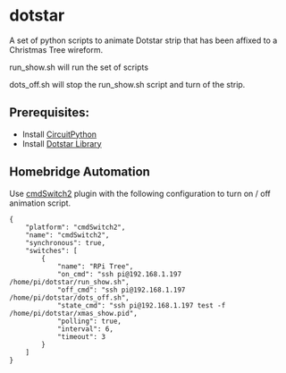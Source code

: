 # dotstar
A set of python scripts to animate Dotstar strip that has been affixed to a Christmas Tree wireform.

run_show.sh will run the set of scripts

dots_off.sh will stop the run_show.sh script and turn of the strip.

## Prerequisites:
- Install [CircuitPython](https://learn.adafruit.com/circuitpython-on-raspberrypi-linux/installing-circuitpython-on-raspberry-pi)
- Install [Dotstar Library](https://learn.adafruit.com/adafruit-dotstar-leds/python-circuitpython)


## Homebridge Automation
Use [cmdSwitch2](https://github.com/luisiam/homebridge-cmdswitch2#readme) plugin with the following configuration to turn on / off animation script.

```
{
    "platform": "cmdSwitch2",
    "name": "cmdSwitch2",
    "synchronous": true,
    "switches": [
        {
            "name": "RPi Tree",
            "on_cmd": "ssh pi@192.168.1.197 /home/pi/dotstar/run_show.sh",
            "off_cmd": "ssh pi@192.168.1.197 /home/pi/dotstar/dots_off.sh",
            "state_cmd": "ssh pi@192.168.1.197 test -f /home/pi/dotstar/xmas_show.pid",
            "polling": true,
            "interval": 6,
            "timeout": 3
        }
    ]
}
```

